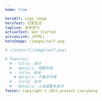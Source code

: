 ```yaml
---
home: true

heroAlt: Logo image
heroText: 记录生活
tagline: 技术学习
actionText: Get Started
actionLink: /HTML/
heroImage: /images/self.png

# ![avatar](/image/self.png)

# features:
  # - title: 旅行
  #   details: 视野开阔
  # - title: 技术
    # details: 不喜亦不惧
  # - title: 读书
  #   details: 人丑就要多读书
footer: Copyright © 2021-present LauryGeng
---
```


<style lang="sass">
:root 
  --c-brand: #646cff
  --c-brand-light: #747bff
</style>